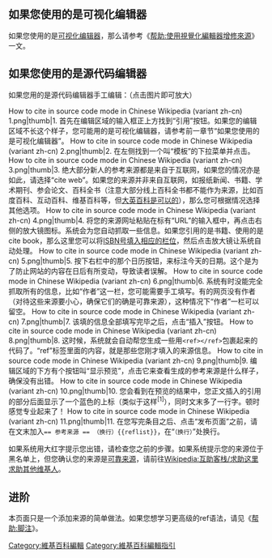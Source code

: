 ## 如果您使用的是可视化编辑器

如果您使用的是[可视化编辑器](https://zh.wikipedia.org/wiki/WP:可视化编辑器 "wikilink")，那么请参考《[帮助:使用視覺化編輯器增修來源](https://zh.wikipedia.org/wiki/帮助:使用視覺化編輯器增修來源 "wikilink")》一文。

## 如果您使用的是源代码编辑器

如果您用的是源代码编辑器手工编辑：（点击图片即可放大）

How to cite in source code mode in Chinese Wikipedia (variant zh-cn)
1.png|thumb|1.
首先在编辑区域的输入框正上方找到“引用”按钮。如果您的编辑区域不长这个样子，您可能用的是可视化编辑器，请参考前一章节“如果您使用的是可视化编辑器”。
How to cite in source code mode in Chinese Wikipedia (variant zh-cn)
2.png|thumb|2. 在左侧找到一个叫“模板”的下拉菜单并点击。 How to cite in source code mode in
Chinese Wikipedia (variant zh-cn) 3.png|thumb|3.
绝大部分新人的参考来源都是来自于互联网，如果您的情况亦是如此，请选择“cite
web”。如果您的来源并非来自互联网，如报纸新闻、书籍、学术期刊、参会论文、百科全书（注意大部分线上百科全书都不能作为来源，比如百度百科、互动百科、维基百科等，但[大英百科是可以的](https://zh.wikipedia.org/wiki/大英百科 "wikilink")），那么您可根据情况选择其他选项。
How to cite in source code mode in Chinese Wikipedia (variant zh-cn)
4.png|thumb|4.
将您的来源网址粘贴在标有“URL”的输入框中，再点击右侧的放大镜图标。系统会为您自动抓取一些信息。如果您引用的是书籍、使用的是cite
book，那么这里您可以将[ISBN号填入相应的栏位](https://zh.wikipedia.org/wiki/ISBN "wikilink")，然后点击放大镜让系统自动处理。
How to cite in source code mode in Chinese Wikipedia (variant zh-cn)
5.png|thumb|5. 按下右栏中的那个日历按钮，来标注今天的日期。这个是为了防止网站的内容在日后有所变动，导致读者误解。 How to
cite in source code mode in Chinese Wikipedia (variant zh-cn)
6.png|thumb|6.
系统有时没能完全抓取所有的信息，比如“作者”这一栏，您可能需要手工填写。有的网页没有作者（对待这些来源要小心，确保它们的确是可靠来源），这种情况下“作者”一栏可以留空。
How to cite in source code mode in Chinese Wikipedia (variant zh-cn)
7.png|thumb|7. 该填的信息全部填写完毕之后，点击“插入”按钮。 How to cite in source code mode
in Chinese Wikipedia (variant zh-cn) 8.png|thumb|8.
这时候，系统就会自动帮您生成一些用`<ref></ref>`包裹起来的代码了。“ref”标签里面的内容，就是那些您刚才填入的来源信息。
How to cite in source code mode in Chinese Wikipedia (variant zh-cn)
9.png|thumb|9. 编辑区域的下方有个按钮叫“显示预览”，点击它来查看生成的参考来源是什么样子，确保没有出错。 How to cite
in source code mode in Chinese Wikipedia (variant zh-cn)
10.png|thumb|10.
您会看到在预览的结果中，您正文插入的引用的部分后面显示了一个蓝色的上标（类似于这样<sup>\[1\]</sup>），同时文末多了一行字。顿时感觉专业起来了！
How to cite in source code mode in Chinese Wikipedia (variant zh-cn)
11.png|thumb|11. 在您写完条目之后、点击“发布页面”之前，请在文末加入`== 参考来源 ==
（换行）{{reflist}}`，在“`（换行）`”处换行。

如果系统用大红字提示您出错，请检查您之前的步骤。如果系统提示您的来源位于黑名单上，但您确认您的来源是[可靠来源](https://zh.wikipedia.org/wiki/WP:8S "wikilink")，请前往[Wikipedia:互助客栈/求助这里求助其他维基人](https://zh.wikipedia.org/wiki/Wikipedia:互助客栈/求助 "wikilink")。

## 进阶

本页面只是一个添加来源的简单做法。如果您想学习更高级的ref语法，请见《[帮助:脚注](https://zh.wikipedia.org/wiki/帮助:脚注 "wikilink")》。

[Category:維基百科編輯](https://zh.wikipedia.org/wiki/Category:維基百科編輯 "wikilink")
[Category:維基百科編輯指引](https://zh.wikipedia.org/wiki/Category:維基百科編輯指引 "wikilink")